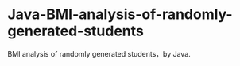 # Java-BMI-analysis-of-randomly-generated-students
BMI analysis of randomly generated students，by Java.
